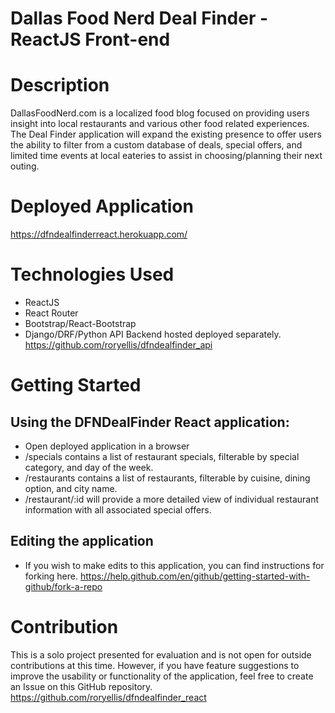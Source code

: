 # Dallas Food Nerd Deal Finder - ReactJS Front-end

# Description

DallasFoodNerd.com is a localized food blog focused on providing users insight into local restaurants and various other food related experiences. The Deal Finder application will expand the existing presence to offer users the ability to filter from a custom database of deals, special offers, and limited time events at local eateries to assist in choosing/planning their next outing.

# Deployed Application

https://dfndealfinderreact.herokuapp.com/

# Technologies Used

- ReactJS
- React Router
- Bootstrap/React-Bootstrap
- Django/DRF/Python API Backend hosted deployed separately.  https://github.com/roryellis/dfndealfinder_api


# Getting Started

## Using the DFNDealFinder React application:
- Open deployed application in a browser
- /specials contains a list of restaurant specials, filterable by special category, and day of the week. 
- /restaurants contains a list of restaurants, filterable by cuisine, dining option, and city name.
- /restaurant/:id will provide a more detailed view of individual restaurant information with all associated special offers. 

## Editing the application
- If you wish to make edits to this application, you can find instructions for forking here. https://help.github.com/en/github/getting-started-with-github/fork-a-repo

# Contribution
This is a solo project presented for evaluation and is not open for outside contributions at this time. However, if you have feature suggestions to improve the usability or functionality of the application, feel free to create an Issue on this GitHub repository. https://github.com/roryellis/dfndealfinder_react
